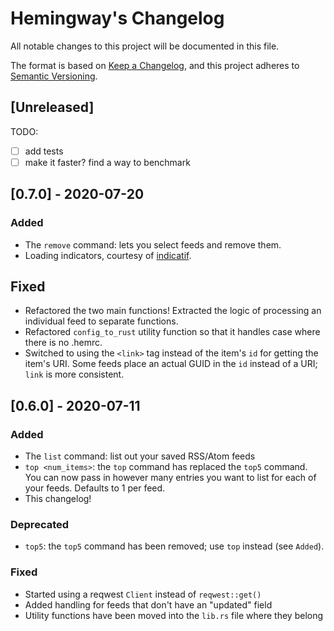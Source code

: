 # Hemingway's Changelog

All notable changes to this project will be documented in this file.

The format is based on [Keep a Changelog](https://keepachangelog.com/en/1.0.0/),
and this project adheres to [Semantic Versioning](https://semver.org/spec/v2.0.0.html).

## [Unreleased]

TODO:

-   [ ] add tests
-   [ ] make it faster? find a way to benchmark

## [0.7.0] - 2020-07-20

### Added

-   The `remove` command: lets you select feeds and remove them.
-   Loading indicators, courtesy of [indicatif](https://docs.rs/indicatif/0.15.0/indicatif/).

## Fixed

-   Refactored the two main functions! Extracted the logic of processing an individual feed to separate functions.
-   Refactored `config_to_rust` utility function so that it handles case where there is no .hemrc.
-   Switched to using the `<link>` tag instead of the item's `id` for getting the item's URI. Some feeds place an actual GUID in the `id` instead of a URI; `link` is more consistent.

## [0.6.0] - 2020-07-11

### Added

-   The `list` command: list out your saved RSS/Atom feeds
-   `top <num_items>`: the `top` command has replaced the `top5` command. You can now pass in however many entries you want to list for each of your feeds. Defaults to 1 per feed.
-   This changelog!

### Deprecated

-   `top5`: the `top5` command has been removed; use `top` instead (see `Added`).

### Fixed

-   Started using a reqwest `Client` instead of `reqwest::get()`
-   Added handling for feeds that don't have an "updated" field
-   Utility functions have been moved into the `lib.rs` file where they belong
